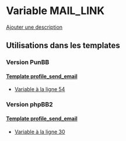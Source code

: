 # Variable MAIL_LINK
[Ajouter une description](https://fa-tvars.appspot.com/var/MAIL_LINK)

## Utilisations dans les templates

### Version PunBB

#### [Template profile_send_email](punbb/profile_send_email.md)
* [Variable &agrave; la ligne 54](../punbb/profile_send_email.tpl#L54)

### Version phpBB2

#### [Template profile_send_email](subsilver/profile_send_email.md)
* [Variable &agrave; la ligne 30](../subsilver/profile_send_email.tpl#L30)